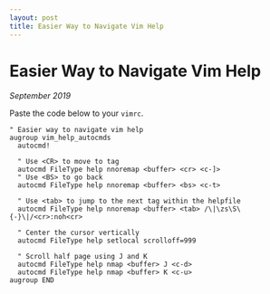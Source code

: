 ```yaml
---
layout: post 
title: Easier Way to Navigate Vim Help
---
```


# Easier Way to Navigate Vim Help

_September 2019_

Paste the code below to your `vimrc`.

```vim
" Easier way to navigate vim help
augroup vim_help_autocmds
  autocmd!

  " Use <CR> to move to tag
  autocmd FileType help nnoremap <buffer> <cr> <c-]>
  " Use <BS> to go back
  autocmd FileType help nnoremap <buffer> <bs> <c-t>

  " Use <tab> to jump to the next tag within the helpfile
  autocmd FileType help nnoremap <buffer> <tab> /\|\zs\S\{-}\|/<cr>:noh<cr>

  " Center the cursor vertically
  autocmd FileType help setlocal scrolloff=999

  " Scroll half page using J and K
  autocmd FileType help nmap <buffer> J <c-d>
  autocmd FileType help nmap <buffer> K <c-u>
augroup END
```
